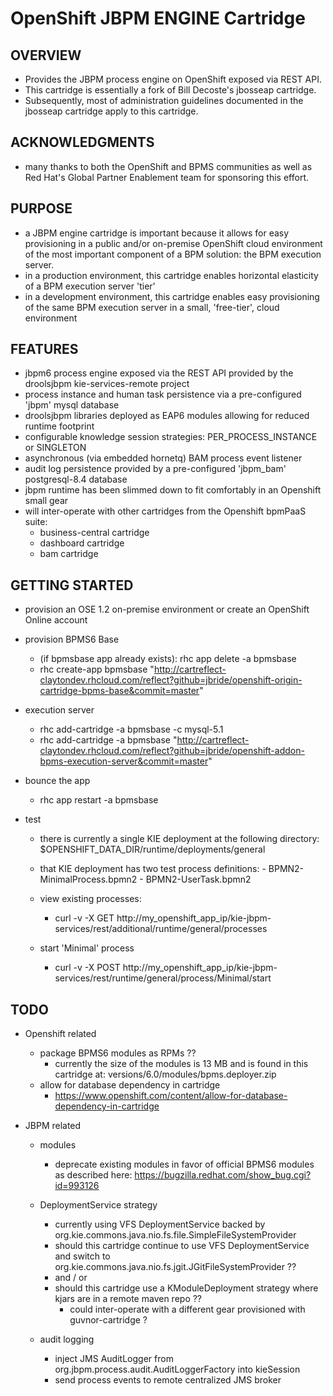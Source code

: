 OpenShift JBPM ENGINE Cartridge
===============================


OVERVIEW
--------
  - Provides the JBPM process engine on OpenShift exposed via REST API.
  - This cartridge is essentially a fork of Bill Decoste's jbosseap cartridge.
  - Subsequently, most of administration guidelines documented in the jbosseap cartridge apply to this cartridge.


ACKNOWLEDGMENTS
---------------
  - many thanks to both the OpenShift and BPMS communities as well as Red Hat's Global Partner Enablement team for sponsoring this effort.


PURPOSE
-------
  - a JBPM engine cartridge is important because it allows for easy provisioning in a public and/or on-premise OpenShift cloud environment
    of the most important component of a BPM solution:  the BPM execution server.
  - in a production environment, this cartridge enables horizontal elasticity of a BPM execution server 'tier'
  - in a development environment, this cartridge enables easy provisioning of the same BPM execution server in a small, 'free-tier', cloud environment


FEATURES
--------
  - jbpm6 process engine exposed via the REST API provided by the droolsjbpm kie-services-remote project
  - process instance and human task persistence via a pre-configured 'jbpm' mysql database
  - droolsjbpm libraries deployed as EAP6 modules allowing for reduced runtime footprint
  - configurable knowledge session strategies:  PER_PROCESS_INSTANCE or SINGLETON
  - asynchronous (via embedded hornetq) BAM process event listener 
  - audit log persistence provided by a pre-configured 'jbpm_bam' postgresql-8.4 database
  - jbpm runtime has been slimmed down to fit comfortably in an Openshift small gear
  - will inter-operate with other cartridges from the Openshift bpmPaaS  suite:
    - business-central cartridge
    - dashboard cartridge
    - bam cartridge



GETTING STARTED
---------------
  - provision an OSE 1.2 on-premise environment or create an OpenShift Online account

  - provision BPMS6 Base
    - (if bpmsbase app already exists):  rhc app delete -a bpmsbase
    - rhc create-app bpmsbase "http://cartreflect-claytondev.rhcloud.com/reflect?github=jbride/openshift-origin-cartridge-bpms-base&commit=master"

  - execution server
    - rhc add-cartridge -a bpmsbase -c mysql-5.1
    - rhc add-cartridge -a bpmsbase "http://cartreflect-claytondev.rhcloud.com/reflect?github=jbride/openshift-addon-bpms-execution-server&commit=master" 

  - bounce the app
    - rhc app restart -a bpmsbase


  - test
     - there is currently a single KIE deployment at the following directory: $OPENSHIFT_DATA_DIR/runtime/deployments/general
     - that KIE deployment has two test process definitions:
           - BPMN2-MinimalProcess.bpmn2
           - BPMN2-UserTask.bpmn2
     - view existing processes:
        - curl -v -X GET http://my_openshift_app_ip/kie-jbpm-services/rest/additional/runtime/general/processes

     - start 'Minimal' process
        - curl -v -X POST http://my_openshift_app_ip/kie-jbpm-services/rest/runtime/general/process/Minimal/start

            
    
TODO
----
  - Openshift related
    - package BPMS6 modules as RPMs ??
        - currently the size of the modules is 13 MB and is found in this cartridge at:   versions/6.0/modules/bpms.deployer.zip
    - allow for database dependency in cartridge
        - https://www.openshift.com/content/allow-for-database-dependency-in-cartridge

  - JBPM related
    - modules
        - deprecate existing modules in favor of official BPMS6 modules as described here:  https://bugzilla.redhat.com/show_bug.cgi?id=993126

    - DeploymentService strategy
        - currently using VFS DeploymentService backed by org.kie.commons.java.nio.fs.file.SimpleFileSystemProvider
        - should this cartridge continue to use VFS DeploymentService and switch to org.kie.commons.java.nio.fs.jgit.JGitFileSystemProvider ??
        - and / or
        - should this cartridge use a KModuleDeployment strategy where kjars are in a remote maven repo ??
            - could inter-operate with a different gear provisioned with guvnor-cartridge ?

    - audit logging
        - inject JMS AuditLogger from org.jbpm.process.audit.AuditLoggerFactory into kieSession
        - send process events to remote centralized JMS broker


